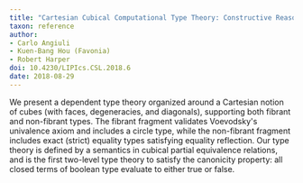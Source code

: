 ```yaml
---
title: "Cartesian Cubical Computational Type Theory: Constructive Reasoning with Paths and Equalities"
taxon: reference
author:
- Carlo Angiuli
- Kuen-Bang Hou (Favonia)
- Robert Harper
doi: 10.4230/LIPIcs.CSL.2018.6
date: 2018-08-29
---
```


 We present a dependent type theory organized around a Cartesian notion of cubes (with faces, degeneracies, and diagonals), supporting both fibrant and non-fibrant types. The fibrant fragment validates Voevodsky's univalence axiom and includes a circle type, while the non-fibrant fragment includes exact (strict) equality types satisfying equality reflection. Our type theory is defined by a semantics in cubical partial equivalence relations, and is the first two-level type theory to satisfy the canonicity property: all closed terms of boolean type evaluate to either true or false. 
